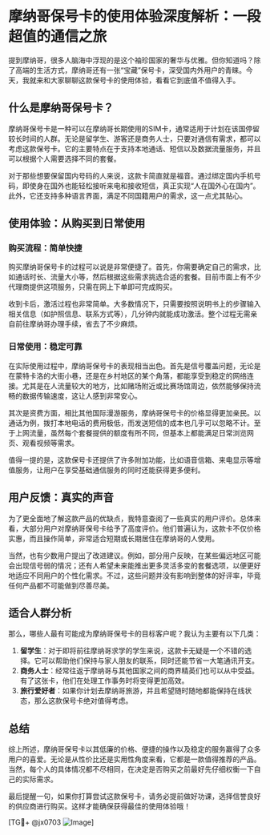 # 摩纳哥保号卡的使用体验深度解析：一段超值的通信之旅

提到摩纳哥，很多人脑海中浮现的是这个袖珍国家的奢华与优雅。但你知道吗？除了高端的生活方式，摩纳哥还有一张“宝藏”保号卡，深受国内外用户的青睐。今天，我就来和大家聊聊这款保号卡的使用体验，看看它到底值不值得入手。

## 什么是摩纳哥保号卡？

摩纳哥保号卡是一种可以在摩纳哥长期使用的SIM卡，通常适用于计划在该国停留较长时间的人群。无论是留学生、游客还是商务人士，只要对通信有需求，都可以考虑这款保号卡。它的主要特点在于支持本地通话、短信以及数据流量服务，并且可以根据个人需要选择不同的套餐。

对于那些想要保留国内号码的人来说，这款卡简直就是福音。通过绑定国内手机号码，即使身在国外也能轻松接听来电和接收短信，真正实现“人在国外心在国内”。此外，它还支持多种语言界面，满足不同国籍用户的需求，这一点尤其贴心。

## 使用体验：从购买到日常使用

### 购买流程：简单快捷

购买摩纳哥保号卡的过程可以说是非常便捷了。首先，你需要确定自己的需求，比如通话时长、流量大小等，然后根据这些需求挑选合适的套餐。目前市面上有不少代理商提供这项服务，只需在网上下单即可完成购买。

收到卡后，激活过程也非常简单。大多数情况下，只需要按照说明书上的步骤输入相关信息（如护照信息、联系方式等），几分钟内就能成功激活。整个过程无需亲自前往摩纳哥办理手续，省去了不少麻烦。

### 日常使用：稳定可靠

在实际使用过程中，摩纳哥保号卡的表现相当出色。首先是信号覆盖问题，无论是在蒙特卡洛的大街小巷，还是在乡村地区的某个角落，都能享受到稳定的网络连接。尤其是在人流量较大的地方，比如赌场附近或比赛场馆周边，依然能够保持流畅的数据传输速度，这让人感到非常安心。

其次是资费方面，相比其他国际漫游服务，摩纳哥保号卡的价格显得更加亲民。以通话为例，拨打本地电话的费用极低，而发送短信的成本也几乎可以忽略不计。至于上网流量，虽然每个套餐提供的额度有所不同，但基本上都能满足日常浏览网页、观看视频等需求。

值得一提的是，这款保号卡还提供了许多附加功能，比如语音信箱、来电显示等增值服务，让用户在享受基础通信服务的同时还能获得更多便利。

## 用户反馈：真实的声音

为了更全面地了解这款产品的优缺点，我特意查阅了一些真实的用户评价。总体来看，大部分用户对摩纳哥保号卡给予了高度评价。他们普遍认为，这款卡不仅价格实惠，而且操作简单，非常适合短期或长期居住在摩纳哥的人使用。

当然，也有少数用户提出了改进建议。例如，部分用户反映，在某些偏远地区可能会出现信号弱的情况；还有人希望未来能推出更多灵活多变的套餐选项，以便更好地适应不同用户的个性化需求。不过，这些问题并没有影响到整体的好评率，毕竟任何产品都不可能做到尽善尽美。

## 适合人群分析

那么，哪些人最有可能成为摩纳哥保号卡的目标客户呢？我认为主要有以下几类：

1. **留学生**：对于即将前往摩纳哥求学的学生来说，这款卡无疑是一个不错的选择。它可以帮助他们保持与家人朋友的联系，同时还能节省一大笔通讯开支。
2. **商务人士**：经常往返于摩纳哥与其他国家之间的商界精英们也可以从中受益。有了这张卡，他们在处理工作事务时将变得更加高效。
3. **旅行爱好者**：如果你计划去摩纳哥旅游，并且希望随时随地都能保持在线状态，那么这款保号卡绝对值得考虑。

## 总结

综上所述，摩纳哥保号卡以其低廉的价格、便捷的操作以及稳定的服务赢得了众多用户的喜爱。无论是从性价比还是实用性角度来看，它都是一款值得推荐的产品。当然，每个人的具体情况都不尽相同，在决定是否购买之前最好先仔细权衡一下自己的实际需求。

最后提醒一句，如果你打算尝试这款保号卡，请务必提前做好功课，选择信誉良好的供应商进行购买。这样才能确保获得最佳的使用体验哦！

[TG💪+ @jx0703 ![Image](https://github.com/user-attachments/assets/dbca1d08-cadb-493c-b0ec-ad6f7a83f270)]